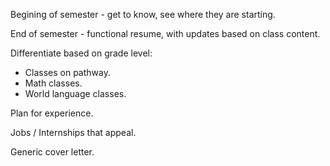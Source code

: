 Begining of semester - get to know, see where they are starting.

End of semester - functional resume, with updates based on class content.

Differentiate based on grade level:
- Classes on pathway.
- Math classes.
- World language classes.

Plan for experience.

Jobs / Internships that appeal.

Generic cover letter.

